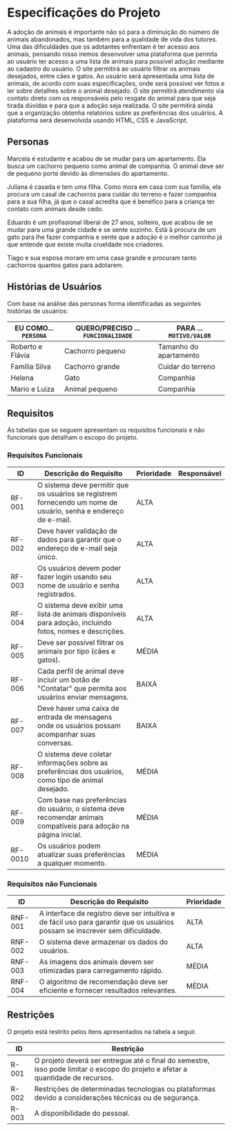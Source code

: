 # Especificações do Projeto

A adoção de animais é importante não só para a diminuição do número de animais abandonados, mas também para a qualidade de vida dos tutores. Uma das dificuldades que os adotantes enfrentam é ter acesso aos animais, pensando nisso iremos desenvolver uma plataforma que permita ao usuário ter acesso a uma lista de animais para possível adoção mediante ao cadastro do usuário. 
O site permitirá ao usuário filtrar os animais desejados, entre cães e gatos. Ao usuário será apresentada uma lista de animais, de acordo com suas especificações, onde será possível ver fotos e ler sobre detalhes sobre o animal desejado. O site permitirá atendimento via contato direto com os responsáveis pelo resgate do animal para que seja tirada dúvidas e para que a adoção seja realizada. O site permitirá ainda que a organização obtenha relatórios sobre as preferências dos usuários. A plataforma será desenvolvida usando HTML, CSS e JavaScript.


## Personas

Marcela é estudante e acabou de se mudar  para um apartamento. Ela busca um cachorro pequeno como animal de companhia. O animal deve ser de pequeno porte devido às dimensões do apartamento.

Juliana é casada e tem uma filha. Como mora em casa com sua família, ela procura um casal de cachorros para cuidar do terreno e fazer companhia para a sua filha, já que o casal acredita que é benéfico para a criança ter contato com animais desde cedo.

Eduardo é um profissional liberal de 27 anos, solteiro, que acabou de se mudar para uma grande cidade e se sente sozinho. Está à procura de um gato para lhe fazer companhia e sente que a adoção é o melhor caminho já que entende que existe muita crueldade nos criadores.

Tiago e sua esposa moram em uma casa grande e procuram tanto cachorros quantos gatos para adotarem.


## Histórias de Usuários

Com base na análise das personas forma identificadas as seguintes histórias de usuários:

|EU COMO... `PERSONA`| QUERO/PRECISO ... `FUNCIONALIDADE` |PARA ... `MOTIVO/VALOR`                 |
|--------------------|------------------------------------|----------------------------------------|
| Roberto e Flávia   | Cachorro pequeno                   | Tamanho do apartamento                 |
| Família Silva      | Cachorro grande                    | Cuidar do terreno                      |
| Helena             | Gato                               | Companhia                              |
| Mario e Luiza      | Animal pequeno                     | Companhia                              |


## Requisitos

As tabelas que se seguem apresentam os requisitos funcionais e não funcionais que detalham o escopo do projeto.

### Requisitos Funcionais

|ID    | Descrição do Requisito  | Prioridade | Responsável |
|------|-----------------------------------------|----| ----|
|RF-001| O sistema deve permitir que os usuários se registrem fornecendo um nome de usuário, senha e endereço de e-mail. | ALTA |  |
|RF-002| Deve haver validação de dados para garantir que o endereço de e-mail seja único.  | ALTA | |
|RF-003| Os usuários devem poder fazer login usando seu nome de usuário e senha registrados. |ALTA||
|RF-004| O sistema deve exibir uma lista de animais disponíveis para adoção, incluindo fotos, nomes e descrições. |ALTA||
|RF-005| Deve ser possível filtrar os animais por tipo (cães e gatos). |MÉDIA||
|RF-006| Cada perfil de animal deve incluir um botão de "Contatar" que permita aos usuários enviar mensagens. |BAIXA||
|RF-007| Deve haver uma caixa de entrada de mensagens onde os usuários possam acompanhar suas conversas. |BAIXA||
|RF-008| O sistema deve coletar informações sobre as preferências dos usuários, como tipo de animal desejado. | MÉDIA ||
|RF-009| Com base nas preferências do usuário, o sistema deve recomendar animais compatíveis para adoção na página inicial. | MÉDIA ||
|RF-0010| Os usuários podem atualizar suas preferências a qualquer momento. | MÉDIA ||




### Requisitos não Funcionais

|ID     | Descrição do Requisito  |Prioridade |
|-------|-------------------------|----|
|RNF-001| A interface de registro deve ser intuitiva e de fácil uso para garantir que os usuários possam se inscrever sem dificuldade. | ALTA ||
|RNF-002| O sistema deve armazenar os dados do usuários. | ALTA ||
|RNF-003| As imagens dos animais devem ser otimizadas para carregamento rápido. | MÉDIA ||
|RNF-004| O algoritmo de recomendação deve ser eficiente e fornecer resultados relevantes. | MÉDIA ||




## Restrições

O projeto está restrito pelos itens apresentados na tabela a seguir.

|ID| Restrição                                             |
|--|-------------------------------------------------------|
|R-001|  O projeto deverá ser entregue até o final do semestre, isso pode limitar o escopo do projeto e afetar a quantidade de recursos.|
|R-002|  Restrições de determinadas tecnologias ou plataformas devido a considerações técnicas ou de segurança.|
|R-003|  A disponibilidade do pessoal.|

